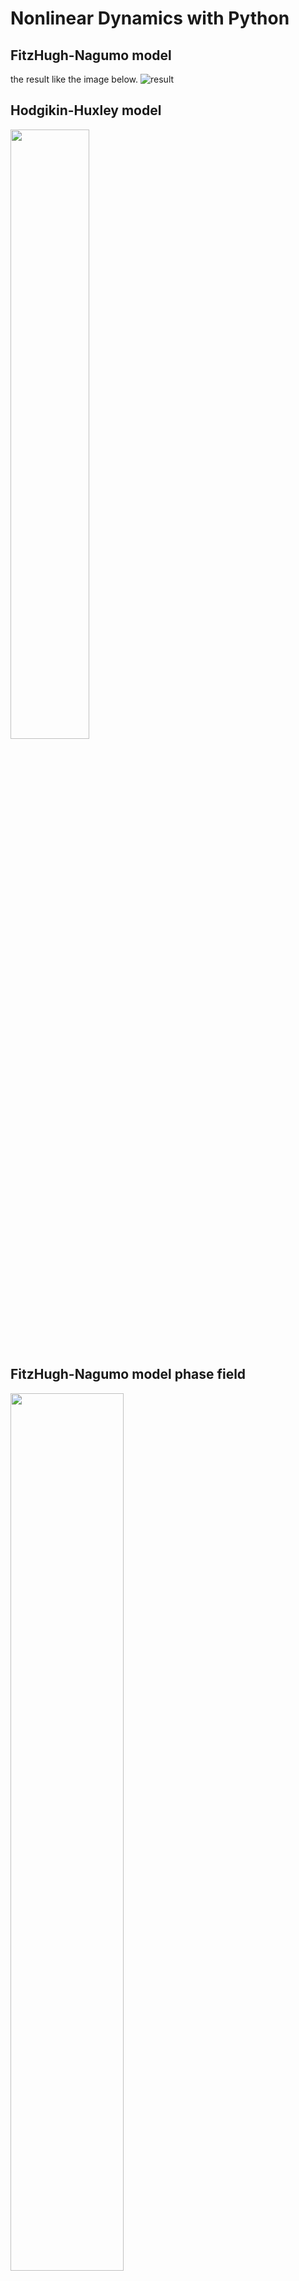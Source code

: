 # Nonlinear Dynamics with Python
## FitzHugh-Nagumo model
the result like the image below.
![result](https://github.com/takyamamoto/Nonlinear-Dynamics-with-Python/blob/imgs/FitzHugh-Nagumo_animation.gif)
## Hodgikin-Huxley model
<img src="https://github.com/takyamamoto/Nonlinear-Dynamics-with-Python/blob/imgs/Hodgkin-Huxley_animation.gif" width=50%>

## FitzHugh-Nagumo model phase field
<img src="https://github.com/takyamamoto/Nonlinear-Dynamics-with-Python/blob/imgs/FHN_PhaseField.png" width=60%>
